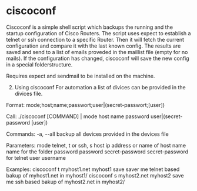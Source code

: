 # ciscoconf
Ciscoconf is a simple shell script which backups the running and the startup configuration of Cisco Routers.
The script uses expect to establish a telnet or ssh connection to a specific Router.
Then it will fetch the current configuration and compare it with the last known config.
The results are saved and send to a list of emails proveded in the maillist file (empty for no mails).
If the configuration has changed, ciscoconf will save the new config in a special folderstructure.

Requires expect and sendmail to be installed on the machine.

2. Using ciscoconf
For automation a list of divices can be provided in the divices file.

Format: mode;host;name;passwort;user|(secret-passwort;[user])

Call:
  ./ciscoconf [COMMAND] | mode host name password user|(secret-password [user])

Commands:
  -a,  --all                	backup all devices provided in the devices file

Parameters:
  mode 	telnet, t or ssh, s
  host 	ip address or name of host
  name 	name for the folder
  password 	password
  secret-password   	secret-password for telnet
  user 	username

Examples:
  ciscoconf t myhost1.net myhost1 save saver me
    telnet based bakup of myhost1.net in myhost1/
  ciscoconf s myhost2.net myhost2 save me
    ssh based bakup of myhost2.net in myhost2/
